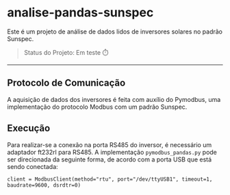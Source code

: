 # analise-pandas-sunspec
Este é um projeto de análise de dados lidos de inversores solares no padrão Sunspec.

> Status do Projeto: Em teste :stopwatch:
---
## Protocolo de Comunicação
A aquisição de dados dos inversores é feita com auxílio do Pymodbus, uma implementação do protocolo Modbus com um padrão Sunspec.

## Execução
Para realizar-se a conexão na porta RS485 do inversor, é necessário um adaptador ft232rl para RS485. A implementação `pymodbus_pandas.py` pode ser direcionada da seguinte forma, de acordo com a porta USB que está sendo conectada:
```
client = ModbusClient(method="rtu", port="/dev/ttyUSB1", timeout=1, baudrate=9600, dsrdtr=0)
```

